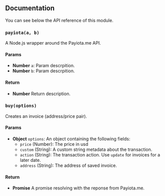 ## Documentation

You can see below the API reference of this module.

### `payiota(a, b)`
A Node.js wrapper around the Payiota.me API.

#### Params

- **Number** `a`: Param descrpition.
- **Number** `b`: Param descrpition.

#### Return
- **Number** Return description.

### `buy(options)`
Creates an invoice (address/price pair).

#### Params

- **Object** `options`: An object containing the following fields:
  - `price` (Number): The price in usd
  - `custom` (String): A custom string metadata about the transaction.
  - `action` (String): The transaction action. Use `update` for invoices for a later date.
  - `address` (String): The address of saved invoice.

#### Return
- **Promise** A promise resolving with the reponse from Payiota.me.

